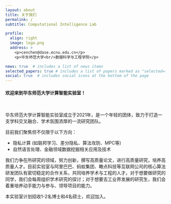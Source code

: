 ```yaml
---
layout: about
title: 关于我们
permalink: /
subtitle: Computational Intelligence Lab

profile:
  align: right
  image: logo.png
  address: >
    <p>cenchen@dase.ecnu.edu.cn</p>
    <p>华东师范大学<br/>数据科学与工程学院</p>

news: true  # includes a list of news items
selected_papers: true # includes a list of papers marked as "selected={true}"
social: true  # includes social icons at the bottom of the page
---
```

#### 欢迎来到华东师范大学计算智能实验室！
<br/>

华东师范大学计算智能实验室成立于2021年，是一个年轻的团体，致力于打造一支学科交叉融合、学术氛围浓厚的一流研究团队。

目前我们聚焦但不仅限于以下方向：

- 隐私计算 (如联邦学习、差分隐私、算法攻防、MPC等)
- 自然语言处理、金融领域数据挖掘相关应用及技术

我们力争在所研究的领域，努力创新，撰写高质量论文，进行高质量研究，培养高质量人才。目前实验室与阿里巴巴、蚂蚁集团、瞰点科技等互联网公司的核心算法研发团队有密切稳定的合作关系，共同培养学术与工程的人才。对于想要做研究的同学，我们会每周组织学术研究的探讨；对于想要去工业界发展的研究生，我们会着重培养动手能力与参与、领导项目的能力。

本实验室计划招收1-2名博士和4名硕士，欢迎加入。


<!-- "The proper function of man is to live, not to exist.<br/>I shall not waste my days in trying to prolong them. I shall use my time." -->
